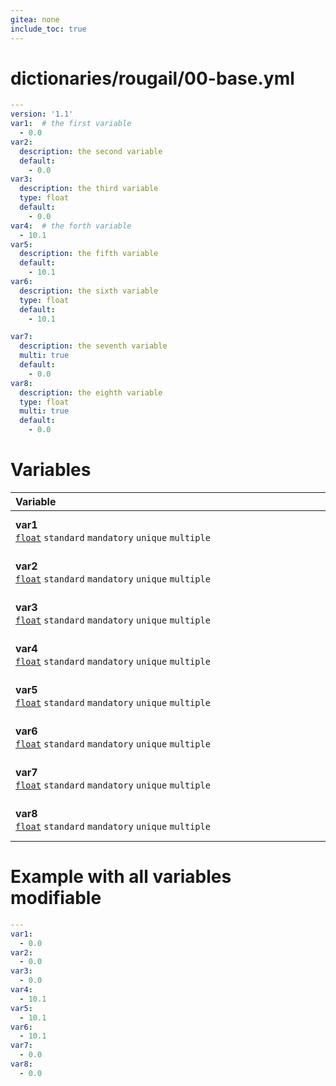```yaml
---
gitea: none
include_toc: true
---
```

# dictionaries/rougail/00-base.yml

```yaml
---
version: '1.1'
var1:  # the first variable
  - 0.0
var2:
  description: the second variable
  default:
    - 0.0
var3:
  description: the third variable
  type: float
  default:
    - 0.0
var4:  # the forth variable
  - 10.1
var5:
  description: the fifth variable
  default:
    - 10.1
var6:
  description: the sixth variable
  type: float
  default:
    - 10.1

var7:
  description: the seventh variable
  multi: true
  default:
    - 0.0
var8:
  description: the eighth variable
  type: float
  multi: true
  default:
    - 0.0
```
# Variables

| Variable&nbsp;&nbsp;&nbsp;&nbsp;&nbsp;&nbsp;&nbsp;&nbsp;&nbsp;&nbsp;&nbsp;&nbsp;&nbsp;&nbsp;&nbsp;&nbsp;&nbsp;&nbsp;&nbsp;&nbsp;&nbsp;&nbsp;&nbsp;&nbsp;&nbsp;&nbsp;&nbsp;&nbsp;&nbsp;&nbsp;&nbsp;&nbsp;&nbsp;&nbsp;&nbsp;&nbsp;&nbsp;&nbsp;&nbsp;&nbsp;&nbsp;&nbsp;&nbsp;&nbsp;&nbsp;&nbsp;&nbsp;&nbsp;&nbsp;&nbsp;&nbsp;&nbsp;&nbsp;&nbsp;&nbsp;&nbsp;&nbsp;&nbsp;&nbsp;&nbsp;&nbsp;&nbsp;&nbsp;&nbsp;&nbsp;&nbsp;&nbsp;&nbsp;&nbsp;&nbsp;&nbsp;&nbsp;&nbsp;&nbsp;&nbsp;&nbsp;&nbsp;&nbsp;&nbsp;&nbsp;&nbsp;&nbsp;&nbsp;&nbsp;&nbsp;&nbsp;&nbsp;&nbsp;&nbsp;&nbsp;&nbsp;&nbsp;&nbsp;&nbsp;&nbsp;&nbsp;&nbsp;&nbsp;&nbsp;&nbsp;&nbsp;&nbsp;&nbsp;&nbsp;&nbsp;&nbsp;&nbsp;&nbsp;&nbsp;&nbsp;&nbsp;&nbsp;&nbsp;&nbsp;&nbsp;&nbsp;&nbsp;   | Description&nbsp;&nbsp;&nbsp;&nbsp;&nbsp;&nbsp;&nbsp;&nbsp;&nbsp;&nbsp;&nbsp;&nbsp;&nbsp;&nbsp;&nbsp;&nbsp;&nbsp;&nbsp;&nbsp;&nbsp;&nbsp;&nbsp;&nbsp;&nbsp;&nbsp;&nbsp;&nbsp;&nbsp;&nbsp;&nbsp;&nbsp;&nbsp;&nbsp;&nbsp;&nbsp;&nbsp;&nbsp;&nbsp;&nbsp;&nbsp;&nbsp;&nbsp;&nbsp;&nbsp;&nbsp;&nbsp;&nbsp;&nbsp;&nbsp;&nbsp;&nbsp;&nbsp;&nbsp;&nbsp;&nbsp;&nbsp;&nbsp;&nbsp;&nbsp;&nbsp;&nbsp;&nbsp;&nbsp;&nbsp;&nbsp;&nbsp;&nbsp;&nbsp;&nbsp;&nbsp;&nbsp;&nbsp;&nbsp;&nbsp;&nbsp;&nbsp;&nbsp;&nbsp;&nbsp;&nbsp;&nbsp;&nbsp;&nbsp;&nbsp;&nbsp;&nbsp;&nbsp;&nbsp;&nbsp;&nbsp;&nbsp;&nbsp;&nbsp;&nbsp;&nbsp;&nbsp;&nbsp;&nbsp;&nbsp;&nbsp;&nbsp;&nbsp;&nbsp;&nbsp;&nbsp;&nbsp;&nbsp;&nbsp;&nbsp;&nbsp;&nbsp;&nbsp;&nbsp;&nbsp;   |
|------------------------------------------------------------------------------------------------------------------------------------------------------------------------------------------------------------------------------------------------------------------------------------------------------------------------------------------------------------------------------------------------------------------------------------------------------------------------------------------------------------------------------------------------------------------------------------------------------------------------------------------------------------------------------------------------------------------------------------------|---------------------------------------------------------------------------------------------------------------------------------------------------------------------------------------------------------------------------------------------------------------------------------------------------------------------------------------------------------------------------------------------------------------------------------------------------------------------------------------------------------------------------------------------------------------------------------------------------------------------------------------------------------------------------------------------------------------------------|
| **var1**<br/>[`float`](https://rougail.readthedocs.io/en/latest/variable.html#variables-types) `standard` `mandatory` `unique` `multiple`                                                                                                                                                                                                                                                                                                                                                                                                                                                                                                                                                                                                | The first variable.<br/>**Default**: <br/>- 0.0                                                                                                                                                                                                                                                                                                                                                                                                                                                                                                                                                                                                                                                                           |
| **var2**<br/>[`float`](https://rougail.readthedocs.io/en/latest/variable.html#variables-types) `standard` `mandatory` `unique` `multiple`                                                                                                                                                                                                                                                                                                                                                                                                                                                                                                                                                                                                | The second variable.<br/>**Default**: <br/>- 0.0                                                                                                                                                                                                                                                                                                                                                                                                                                                                                                                                                                                                                                                                          |
| **var3**<br/>[`float`](https://rougail.readthedocs.io/en/latest/variable.html#variables-types) `standard` `mandatory` `unique` `multiple`                                                                                                                                                                                                                                                                                                                                                                                                                                                                                                                                                                                                | The third variable.<br/>**Default**: <br/>- 0.0                                                                                                                                                                                                                                                                                                                                                                                                                                                                                                                                                                                                                                                                           |
| **var4**<br/>[`float`](https://rougail.readthedocs.io/en/latest/variable.html#variables-types) `standard` `mandatory` `unique` `multiple`                                                                                                                                                                                                                                                                                                                                                                                                                                                                                                                                                                                                | The forth variable.<br/>**Default**: <br/>- 10.1                                                                                                                                                                                                                                                                                                                                                                                                                                                                                                                                                                                                                                                                          |
| **var5**<br/>[`float`](https://rougail.readthedocs.io/en/latest/variable.html#variables-types) `standard` `mandatory` `unique` `multiple`                                                                                                                                                                                                                                                                                                                                                                                                                                                                                                                                                                                                | The fifth variable.<br/>**Default**: <br/>- 10.1                                                                                                                                                                                                                                                                                                                                                                                                                                                                                                                                                                                                                                                                          |
| **var6**<br/>[`float`](https://rougail.readthedocs.io/en/latest/variable.html#variables-types) `standard` `mandatory` `unique` `multiple`                                                                                                                                                                                                                                                                                                                                                                                                                                                                                                                                                                                                | The sixth variable.<br/>**Default**: <br/>- 10.1                                                                                                                                                                                                                                                                                                                                                                                                                                                                                                                                                                                                                                                                          |
| **var7**<br/>[`float`](https://rougail.readthedocs.io/en/latest/variable.html#variables-types) `standard` `mandatory` `unique` `multiple`                                                                                                                                                                                                                                                                                                                                                                                                                                                                                                                                                                                                | The seventh variable.<br/>**Default**: <br/>- 0.0                                                                                                                                                                                                                                                                                                                                                                                                                                                                                                                                                                                                                                                                         |
| **var8**<br/>[`float`](https://rougail.readthedocs.io/en/latest/variable.html#variables-types) `standard` `mandatory` `unique` `multiple`                                                                                                                                                                                                                                                                                                                                                                                                                                                                                                                                                                                                | The eighth variable.<br/>**Default**: <br/>- 0.0                                                                                                                                                                                                                                                                                                                                                                                                                                                                                                                                                                                                                                                                          |


# Example with all variables modifiable

```yaml
---
var1:
  - 0.0
var2:
  - 0.0
var3:
  - 0.0
var4:
  - 10.1
var5:
  - 10.1
var6:
  - 10.1
var7:
  - 0.0
var8:
  - 0.0
```
